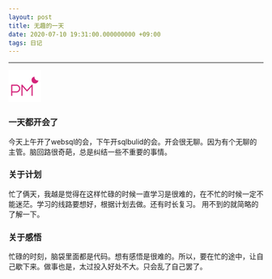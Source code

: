 ```yaml
---
layout: post
title: 无趣的一天
date: 2020-07-10 19:31:00.000000000 +09:00
tags: 日记
---
```

- - -
![下午](/assets/images/time/afternoon.png)
### 一天都开会了
  今天上午开了websql的会，下午开sqlbulid的会。开会很无聊。因为有个无聊的主管。脑回路很奇葩，总是纠结一些不重要的事情。
### 关于计划
  忙了俩天，我越是觉得在这样忙碌的时候一直学习是很难的，在不忙的时候一定不能迷茫。学习的线路要想好，根据计划去做。还有时长复习。
用不到的就简略的了解一下。 
### 关于感悟
  忙碌的时刻，脑袋里面都是代码。想有感悟是很难的。所以，要在忙的途中，让自己歇下来。做事也是，太过投入好处不大。只会乱了自己罢了。
